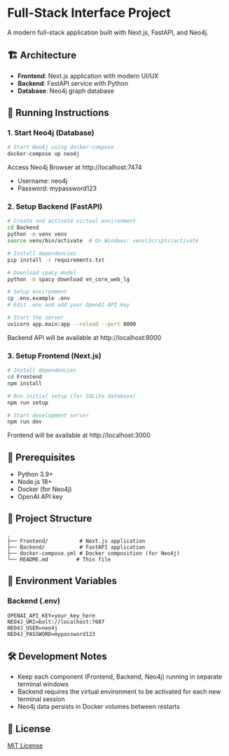 # Full-Stack Interface Project

A modern full-stack application built with Next.js, FastAPI, and Neo4j.

## 🏗️ Architecture

- **Frontend**: Next.js application with modern UI/UX
- **Backend**: FastAPI service with Python
- **Database**: Neo4j graph database

## 🚀 Running Instructions

### 1. Start Neo4j (Database)
```bash
# Start Neo4j using docker-compose
docker-compose up neo4j
```
Access Neo4j Browser at http://localhost:7474
- Username: neo4j
- Password: mypassword123

### 2. Setup Backend (FastAPI)
```bash
# Create and activate virtual environment
cd Backend
python -m venv venv
source venv/bin/activate  # On Windows: venv\Scripts\activate

# Install dependencies
pip install -r requirements.txt

# Download spaCy model
python -m spacy download en_core_web_lg

# Setup environment
cp .env.example .env
# Edit .env and add your OpenAI API key

# Start the server
uvicorn app.main:app --reload --port 8000
```
Backend API will be available at http://localhost:8000

### 3. Setup Frontend (Next.js)
```bash
# Install dependencies
cd Frontend
npm install

# Run initial setup (for SQLite database)
npm run setup

# Start development server
npm run dev
```
Frontend will be available at http://localhost:3000

## 📝 Prerequisites

- Python 3.9+
- Node.js 18+
- Docker (for Neo4j)
- OpenAI API key

## 📁 Project Structure

```
.
├── Frontend/          # Next.js application
├── Backend/           # FastAPI application
├── docker-compose.yml # Docker composition (for Neo4j)
└── README.md         # This file
```

## 🔐 Environment Variables

### Backend (.env)
```
OPENAI_API_KEY=your_key_here
NEO4J_URI=bolt://localhost:7687
NEO4J_USER=neo4j
NEO4J_PASSWORD=mypassword123
```

## 🛠️ Development Notes

- Keep each component (Frontend, Backend, Neo4j) running in separate terminal windows
- Backend requires the virtual environment to be activated for each new terminal session
- Neo4j data persists in Docker volumes between restarts

## 📝 License

[MIT License](LICENSE) 
